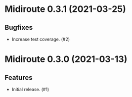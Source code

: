 Midiroute 0.3.1 (2021-03-25)
============================

Bugfixes
--------

- Increase test coverage. (#2)


Midiroute 0.3.0 (2021-03-13)
============================

Features
--------

- Initial release. (#1)
